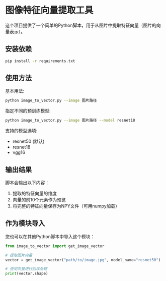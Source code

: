 # 图像特征向量提取工具

这个项目提供了一个简单的Python脚本，用于从图片中提取特征向量（图片的向量表示）。

## 安装依赖

```bash
pip install -r requirements.txt
```

## 使用方法

基本用法:

```bash
python image_to_vector.py --image 图片路径
```

指定不同的预训练模型:

```bash
python image_to_vector.py --image 图片路径 --model resnet18
```

支持的模型选项:
- resnet50 (默认)
- resnet18
- vgg16

## 输出结果

脚本会输出以下内容：
1. 提取的特征向量的维度
2. 向量的前10个元素作为预览
3. 将完整的特征向量保存为NPY文件（可用numpy加载）

## 作为模块导入

您也可以在其他Python脚本中导入这个模块：

```python
from image_to_vector import get_image_vector

# 提取图片向量
vector = get_image_vector("path/to/image.jpg", model_name="resnet50")

# 使用向量进行后续处理
print(vector.shape)
``` 